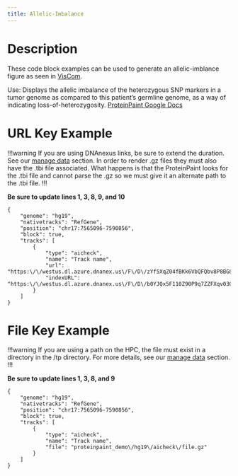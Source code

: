 ```yaml
---
title: Allelic-Imbalance 
---
```

# Description 
These code block examples can be used to generate an allelic-imblance figure as seen in [VisCom](https://viz.stjude.cloud/st-jude-cloud-demo/visualization/genomepaint-allelic-imbalance-example~32). 

Use: Displays the allelic imbalance of the heterozygous SNP markers in a tumor genome as compared to this patient’s germline genome, as a way of indicating loss-of-heterozygosity.
[ProteinPaint Google Docs](https://docs.google.com/document/d/1dZIOoLLbQE-kmZ31Ia_5cud30d9UeRodP4hRCSw3HII/)


# URL Key Example

!!!warning
If you are using DNAnexus links, be sure to extend the duration. See our [manage data](https://university.stjude.cloud/docs/visualization-community/data-manage/) section.
In order to render .gz files they must also have the .tbi file associated. What happens is that the ProteinPaint looks for the .tbi file and cannot parse the .gz so we must give it an alternate path to the .tbi file.
!!!

**Be sure to update lines 1, 3, 8, 9, and 10**
```JS
{
    "genome": "hg19",
    "nativetracks": "RefGene",
    "position": "chr17:7565096-7590856",
    "block": true,
    "tracks": [
        {
            "type": "aicheck",
            "name": "Track name",
            "url": "https:\/\/westus.dl.azure.dnanex.us\/F\/D\/zYf5XqZ04fBKk6VbQFQbv8P8BG8xyGyQp3FzFkG8z/\aicheck.gz",
            "indexURL": "https:\/\/westus.dl.azure.dnanex.us\/F\/D\/b0YJQx5F110Z90P9q7ZZFXqv03Gv41Qfy0yX7gYK/\aicheck.gz.tbi"
        }
    ]
}
```

# File Key Example

!!!warning
If you are using a path on the HPC, the file must exist in a directory in the /tp directory.
For more details, see our [manage data](https://university.stjude.cloud/docs/visualization-community/data-manage/) section.
!!!

**Be sure to update lines 1, 3, 8, and 9**
```JS
{
    "genome": "hg19",
    "nativetracks": "RefGene",
    "position": "chr17:7565096-7590856",
    "block": true,
    "tracks": [
        {
            "type": "aicheck",
            "name": "Track name",
            "file": "proteinpaint_demo\/hg19\/aicheck\/file.gz" 
        }
    ]
}
```

